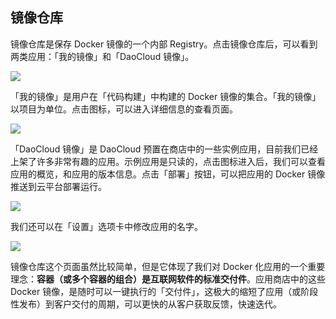 ## 镜像仓库

镜像仓库是保存 Docker 镜像的一个内部 Registry。点击镜像仓库后，可以看到两类应用：「我的镜像」和「DaoCloud 镜像」。

![](http://blog.daocloud.io/wp-content/uploads/2015/06/repos.png)

<!-- FIXME: 「我的应用」？？？？ 在那儿？？？？？ -->

「我的镜像」是用户在「代码构建」中构建的 Docker 镜像的集合。「我的镜像」以项目为单位。点击图标，可以进入详细信息的查看页面。

![](http://blog.daocloud.io/wp-content/uploads/2015/06/repos-2.png)

「DaoCloud 镜像」是 DaoCloud 预置在商店中的一些实例应用，目前我们已经上架了许多非常有趣的应用。示例应用是只读的，点击图标进入后，我们可以查看应用的概览，和应用的版本信息。点击「部署」按钮，可以把应用的 Docker 镜像推送到云平台部署运行。

![](http://blog.daocloud.io/wp-content/uploads/2015/06/repos-daocloud.png)

我们还可以在「设置」选项卡中修改应用的名字。

![](http://blog.daocloud.io/wp-content/uploads/2015/05/repo-change-name.png)

镜像仓库这个页面虽然比较简单，但是它体现了我们对 Docker 化应用的一个重要理念：**容器（或多个容器的组合）是互联网软件的标准交付件**。应用商店中的这些 Docker 镜像，是随时可以一键执行的「交付件」，这极大的缩短了应用（或阶段性发布）到客户交付的周期，可以更快的从客户获取反馈，快速迭代。
